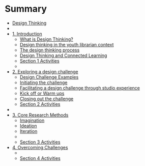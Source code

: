 # Summary

* [Design Thinking](README.md)
* [](.md)
* [1. Introduction](1_introduction/README.md)
  * [What is Design Thinking?  ](1_introduction/what_is_design_thinking.md)
  * [Design thinking in the youth librarian context](1_introduction/design_thinking_in_the_youth_librarian_context.md)
  * [The design thinking process ](1_introduction/the_design_thinking_process.md)
  * [Design Thinking and Connected Learning](1_introduction/design_thinking_and_connected_learning.md)
  * [Section 1 Activities](1_introduction/section_1_activities.md)
  * [](1_introduction/.md)
* [2. Exploring a design challenge](2_exploring_a_design_challenge/README.md)
  * [Design Challenge Examples ](2_exploring_a_design_challenge/design_challenge_examples.md)
  * [Initiating the challenge](2_exploring_a_design_challenge/initiating_the_challenge.md)
  * [Facilitating a design challenge through studio experience ](2_exploring_a_design_challenge/facilitating_a_design_challenge_through_studio_exp.md)
  * [Kick off or Warm ups](2_exploring_a_design_challenge/kick_off_or_warm_ups.md)
  * [Closing out the challenge ](2_exploring_a_design_challenge/closing_out_the_challenge.md)
  * [Section 2 Activities](2_exploring_a_design_challenge/section_2_activities.md)
* [](.md)
* [3. Core Research Methods ](3_core_research_methods/README.md)
  * [Imagination ](3_core_research_methods/imagination.md)
  * [Ideation ](3_core_research_methods/ideation.md)
  * [Iteration  ](3_core_research_methods/iteration.md)
  * [](3_core_research_methods/.md)
  * [Section 3 Activities](3_core_research_methods/section_3_activities.md)
* [4. Overcoming Challenges](4_overcoming_challenges/README.md)
  * [](4_overcoming_challenges/.md)
  * [Section 4 Activities](4_overcoming_challenges/section_4_activities.md)
